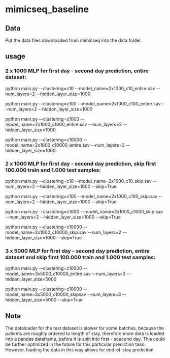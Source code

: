 # mimicseq_baseline

##  Data
Put the data files downloaded from mimicseq into the data folder.

## usage
###  2 x 1000 MLP for first day - second day prediction, entire dataset:
python main.py --clustering=c10 --model_name=2x1000_c10_entire.sav --num_layers=2 --hidden_layer_size=1000

python main.py --clustering=c100 --model_name=2x1000_c100_entire.sav --num_layers=2 --hidden_layer_size=1000

python main.py --clustering=c1000 --model_name=2x1000_c1000_entire.sav --num_layers=2 --hidden_layer_size=1000

python main.py --clustering=c10000 --model_name=2x1000_c10000_entire.sav --num_layers=2 --hidden_layer_size=1000

###  2 x 1000 MLP for first day - second day prediction, skip first 100.000 train and 1.000 test samples:
python main.py --clustering=c10 --model_name=2x1000_c10_skip.sav --num_layers=2 --hidden_layer_size=1000 --skip=True

python main.py --clustering=c100 --model_name=2x1000_c100_skip.sav --num_layers=2 --hidden_layer_size=1000 --skip=True

python main.py --clustering=c1000 --model_name=2x1000_c1000_skip.sav --num_layers=2 --hidden_layer_size=1000 --skip=True

python main.py --clustering=c10000 --model_name=2x1000_c10000_skip.sav --num_layers=2 --hidden_layer_size=1000 --skip=True

###  3 x 5000 MLP for first day - second day prediction, entire dataset and skip first 100.000 train and 1.000 test samples:
python main.py --clustering=c10000 --model_name=3x5000_c10000_entire.sav --num_layers=3 --hidden_layer_size=5000

python main.py --clustering=c10000 --model_name=3x5000_c10000_skipsav --num_layers=3 --hidden_layer_size=5000 --skip=True



## Note
The dataloader for the test dataset is slower for some batches, because the patients are roughly ordered to length of stay, therefore
more data is loaded into a pandas dataframe, before it is split into first - scecond day. This could be further optimized in the future
for this particular prediction task. However, loading the data in this way allows for end-of-stay prediction.











